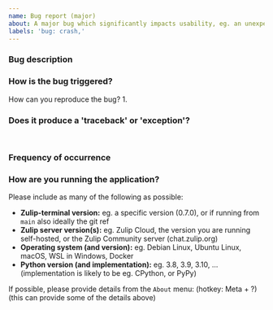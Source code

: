 ```yaml
---
name: Bug report (major)
about: A major bug which significantly impacts usability, eg. an unexpected quit, crash, freeze.
labels: 'bug: crash,'
---
```


### Bug description



<!-- If discussed in #zulip-terminal or another channel on chat.zulip.org, paste link below: -->


### How is the bug triggered?
How can you reproduce the bug?
1.


### Does it produce a 'traceback' or 'exception'?
<!-- Copy/paste it between the ``` lines below: -->
```


```

### Frequency of occurrence
<!-- Does this happen every time, or only occasionally? -->

### How are you running the application?
Please include as many of the following as possible:
- **Zulip-terminal version:**
  eg. a specific version (0.7.0), or if running from `main` also ideally the git ref
- **Zulip server version(s):**
  eg. Zulip Cloud, the version you are running self-hosted, or the Zulip Community server (chat.zulip.org)
- **Operating system (and version):**
  eg. Debian Linux, Ubuntu Linux, macOS, WSL in Windows, Docker
- **Python version (and implementation):**
  eg. 3.8, 3.9, 3.10, ... (implementation is likely to be eg. CPython, or PyPy)

If possible, please provide details from the `About` menu: (hotkey: Meta + ?)
(this can provide some of the details above)

